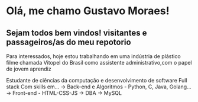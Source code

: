 # Olá, me chamo Gustavo Moraes!
## Sejam todos bem vindos!  visitantes e passageiros/as do meu repotorio

Para interessados, hoje estou trabalhando em uma indústria de plástico filme chamada Vitopel do Brasil como assistente administrativo,com o papel de jovem aprendiz 

Estudante de ciências da computação e desenvolvimento de software Full stack 
Com skills em...
-> Back-end e Algoritmos - Python, C, Java, Golang...
-> Front-end - HTML-CSS-JS
-> DBA -> MySQL 
